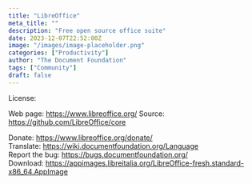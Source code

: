 ```yaml
---
title: "LibreOffice"
meta_title: ""
description: "Free open source office suite"
date: 2023-12-07T22:52:00Z
image: "/images/image-placeholder.png"
categories: ["Productivity"]
author: "The Document Foundation"
tags: ["Community"]
draft: false
---
```


License:

Web page: https://www.libreoffice.org/
Source: https://github.com/LibreOffice/core

Donate: https://www.libreoffice.org/donate/  
Translate: https://wiki.documentfoundation.org/Language  
Report the bug: https://bugs.documentfoundation.org/  
Download: https://appimages.libreitalia.org/LibreOffice-fresh.standard-x86_64.AppImage
